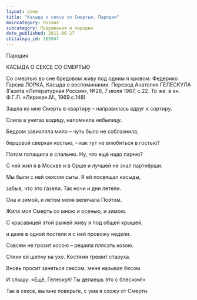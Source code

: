 ```yaml
---
layout: poem
title: "Касыда о сексе со Смертью. Пародия"
maincategory: Поэзия
subcategory: Подражания и пародии
date_published: 2011-06-27
chitalnya_id: 365947
---
```




Пародия

КАСЫДА О СЕКСЕ СО СМЕРТЬЮ

Со смертью во сне бредовом
живу под одним я кровом.
 Федерико Гарсиа ЛОРКА,
Касыда о воспоминании.
Перевод Анатолия ГЕЛЕСКУЛА
(Газета «Литературная Россия», 
№28, 7 июля 1967, с.22. То же:
в кн. Ф.Г.Л. «Лирика».М., 1969.с.148)

Зашла ко мне Смерть в квартиру – 
направилась вдруг к сортиру.

Слила в унитаз водицу,
напомнила небылицу.

Бедром завихляла мило – 
чуть было не соблазнила,

берцовой сверкая костью, – 
как тут не влюбиться в гостью?

Потом потащила в спальню.
Ну, что ещё надо парню?

С ней жил я в Москве и в Орше
и лучшей не знал партнёрши.

Мы были с ней сексом сыты.
Я ей посвящал касыды,

забыв, что это газели.
Так ночи и дни летели.

Она и зимой, и летом
меня величала Поэтом.

Жила моя Смерть со мною
и осенью, и зимою.

С красавицей этой рыжей
живу я под общей крышей,

и даже в одной постели
я с ней провожу недели.

Совсем не грозит косою – 
решила плясать козою.

Стихи ей шепчу на ухо.
Костями гремит старуха.

Вновь просит заняться сексом,
меня называя бесом.

И слышу: «Ещё, Гелескул!
Ты делаешь это с блеском!»

Так в сексе, вы мне поверьте,
с ума я схожу от Смерти.






